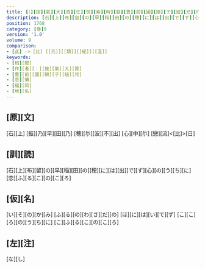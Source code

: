 ```yaml
---
title: [（][抜][氣][大][首][任][筑][紫][時][娶][豊][前][國][娘][子][紐][兒][作][歌][三][首][）]
description: [石][上][布][留][の][早][稲][田][の][穂][に][は][出][で][ず][心][の][う][ち][に][恋][ふ][る][こ][の][こ][ろ]
position: 1768
category: [巻]9
version: '1.0'
volume: 9
comparison:
- [此] -> [比] [[元]][[類]][[紀]][[温]]
keywords:
- [相][聞]
- [作][者][：][抜][氣][大][首]
- [豊][前][國][娘][子][紐][兒]
- [恋][情]
- [福][岡]
- [地][名]
---
```


## [原][文]

[石][上] [振][乃][早][田][乃] [穂][尓][波][不][出] [心][中][尓] [戀][流]<[比]>[日]

## [訓][読]

[石][上][布][留][の][早][稲][田][の][穂][に][は][出][で][ず][心][の][う][ち][に][恋][ふ][る][こ][の][こ][ろ]

## [仮][名]

[い][そ][の][か][み] [ふ][る][の][わ][さ][だ][の] [ほ][に][は][い][で][ず] [こ][こ][ろ][の][う][ち][に] [こ][ふ][る][こ][の][こ][ろ]

## [左][注]

[な][し]
